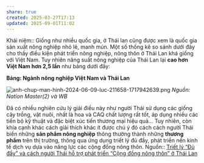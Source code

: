 ```yaml
---
share: true
created: 2025-03-27T17:13
updated: 2025-09-01T11:02
---
```

Khái niệm:: 
Giống như nhiều quốc gia, ở Thái lan cũng được xem là quốc gia sản xuất nông nghiệp nhỏ lẻ, manh mún. Một số thống kê so sánh dưới đây cho thấy điều kiện phát triển nông nghiệp, nông thôn ở Thái Lan khá giống với Việt Nam. Tuy nhiên năng suất nông nghiệp của Thái Lan lại **cao hơn Việt Nam hơn 2,5 lần** như bảng dưới đây:

**Bảng: Ngành nông nghiệp Việt Nam và Thái Lan**

![anh-chup-man-hinh-2024-06-09-luc-211658-1717942639.png](https://www.nongthonvaphattrien.vn/uploads/images/2024/06/09/anh-chup-man-hinh-2024-06-09-luc-211658-1717942639.png)
_Nguồn: Nation Master(2) và WB_

Đã có nhiều nghiên cứu lý giải điều này như người Thái sử dụng các giống cây trồng, vật nuôi, nhất là hoa và CAQ chất lượng rất tốt, áp dụng nhiều các tiến bộ kỹ thuật và đặc biệt xúc tiến thương mại hiệu quả... Tuy nhiên, còn khía cạnh khác cách giải thích khác ít được chú ý đó cách cách người Thái biến những **sản phẩm nông nghiệp** thông thường thành những **thương phẩm** trên thị trường, thông qua ứng dụng triết lý đủ đầy, phát triền nền kinh tế dịch vụ dựa vào năng lực các cộng đồng nông thôn.
Nguồn:: [Triết lý “Đủ đầy” và cách người Thái hỗ trợ phát triển “Cộng đồng nông thôn” ở Thái Lan](https://nongthonvaphattrien.vn/triet-ly-du-day-va-cach-nguoi-thai-ho-tro-phat-trien-cong-dong-nong-thon-o-thai-lan-a6179.html)